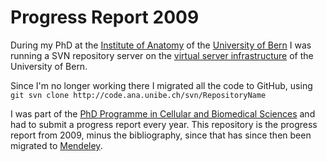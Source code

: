 # Progress Report 2009

During my PhD at the [Institute of Anatomy](http://ana.unibe.ch) of the [University of Bern](http://unibe.ch) I was running a SVN repository server on the [virtual server infrastructure](http://www.id.unibe.ch/content/services/hosting/virtuelle_server/) of the University of Bern.

Since I'm no longer working there I migrated all the code to GitHub, using `git svn clone http://code.ana.unibe.ch/svn/RepositoryName`

I was part of the [PhD Programme in Cellular and Biomedical Sciences](http://www.gcb.unibe.ch/) and had to submit a progress report every year.
This repository is the progress report from 2009, minus the bibliography, since that has since then been migrated to [Mendeley](http://www.mendeley.com/profiles/david-haberthur/).